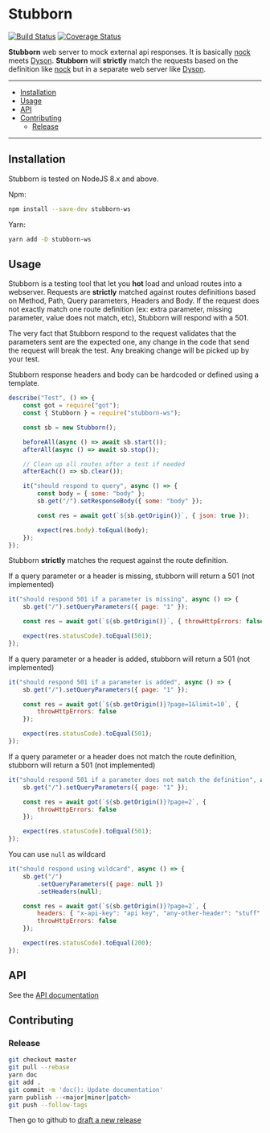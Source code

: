 # Stubborn

[![Build Status](https://travis-ci.org/ybonnefond/stubborn.svg?branch=master)](https://travis-ci.org/ybonnefond/stubborn) [![Coverage Status](https://coveralls.io/repos/github/ybonnefond/stubborn/badge.svg?branch=master)](https://coveralls.io/github/ybonnefond/stubborn?branch=master)

**Stubborn** web server to mock external api responses. It is basically [nock](https://github.com/nock/nock) meets [Dyson](https://github.com/webpro/dyson). **Stubborn** will **strictly** match the requests based on the definition like [nock](https://github.com/nock/nock) but in a separate web server like [Dyson](https://github.com/webpro/dyson).

<hr />

-   [Installation](#installation)
-   [Usage](#usage)
-   [API](#api)
-   [Contributing](#contributing)
    -   [Release](#release)

<hr />

## Installation

Stubborn is tested on NodeJS 8.x and above.

Npm:

```bash
npm install --save-dev stubborn-ws
```

Yarn:

```bash
yarn add -D stubborn-ws
```

## Usage

Stubborn is a testing tool that let you **hot** load and unload routes into a webserver.
Requests are **strictly** matched against routes definitions based on Method, Path, Query parameters, Headers and Body.
If the request does not exactly match one route definition (ex: extra parameter, missing parameter, value does not match, etc), Stubborn will respond with a 501.

The very fact that Stubborn respond to the request validates that the parameters sent are the expected one, any change in the code that send the request will break the test. Any breaking change will be picked up by your test.

Stubborn response headers and body can be hardcoded or defined using a template.

```javascript
describe("Test", () => {
    const got = require("got");
    const { Stubborn } = require("stubborn-ws");

    const sb = new Stubborn();

    beforeAll(async () => await sb.start());
    afterAll(async () => await sb.stop());

    // Clean up all routes after a test if needed
    afterEach(() => sb.clear());

    it("should respond to query", async () => {
        const body = { some: "body" };
        sb.get("/").setResponseBody({ some: "body" });

        const res = await got(`${sb.getOrigin()}`, { json: true });

        expect(res.body).toEqual(body);
    });
});
```

Stubborn **strictly** matches the request against the route definition.

If a query parameter or a header is missing, stubborn will return a 501 (not implemented)

```javascript
it("should respond 501 if a parameter is missing", async () => {
    sb.get("/").setQueryParameters({ page: "1" });

    const res = await got(`${sb.getOrigin()}`, { throwHttpErrors: false });

    expect(res.statusCode).toEqual(501);
});
```

If a query parameter or a header is added, stubborn will return a 501 (not implemented)

```javascript
it("should respond 501 if a parameter is added", async () => {
    sb.get("/").setQueryParameters({ page: "1" });

    const res = await got(`${sb.getOrigin()}?page=1&limit=10`, {
        throwHttpErrors: false
    });

    expect(res.statusCode).toEqual(501);
});
```

If a query parameter or a header does not match the route definition, stubborn will return a 501 (not implemented)

```javascript
it("should respond 501 if a parameter does not match the definition", async () => {
    sb.get("/").setQueryParameters({ page: "1" });

    const res = await got(`${sb.getOrigin()}?page=2`, {
        throwHttpErrors: false
    });

    expect(res.statusCode).toEqual(501);
});
```

You can use `null` as wildcard

```javascript
it("should respond using wildcard", async () => {
    sb.get("/")
        .setQueryParameters({ page: null })
        .setHeaders(null);

    const res = await got(`${sb.getOrigin()}?page=2`, {
        headers: { "x-api-key": "api key", "any-other-header": "stuff" },
        throwHttpErrors: false
    });

    expect(res.statusCode).toEqual(200);
});
```

## API

See the [API documentation](doc/API.md)

## Contributing

### Release

```bash
git checkout master
git pull --rebase
yarn doc
git add .
git commit -m 'doc(): Update documentation'
yarn publish --<major|minor|patch>
git push --follow-tags
```

Then go to github to [draft a new release](https://github.com/ybonnefond/stubborn/releases/new)
